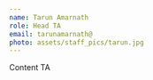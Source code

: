 ```yaml
---
name: Tarun Amarnath
role: Head TA
email: tarunamarnath@
photo: assets/staff_pics/tarun.jpg
---
```


Content TA 
